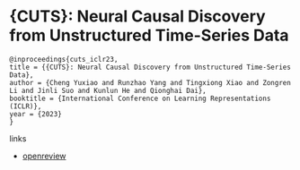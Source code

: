 # {CUTS}: Neural Causal Discovery from Unstructured Time-Series Data

```
@inproceedings{cuts_iclr23,
title = {{CUTS}: Neural Causal Discovery from Unstructured Time-Series Data},
author = {Cheng Yuxiao and Runzhao Yang and Tingxiong Xiao and Zongren Li and Jinli Suo and Kunlun He and Qionghai Dai},
booktitle = {International Conference on Learning Representations (ICLR)},
year = {2023}
}
```

links
- [openreview](https://openreview.net/forum?id=UG8bQcD3Emv)
